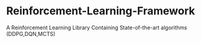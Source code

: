 # Reinforcement-Learning-Framework
A Reinforcement Learning Library Containing State-of-the-art algorithms (DDPG,DQN,MCTS)
